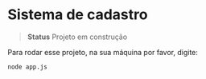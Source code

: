 <h1>Sistema de cadastro</h1>

>**Status** Projeto em construção

Para rodar esse projeto, na sua máquina por favor, digite:

```
node app.js
```

